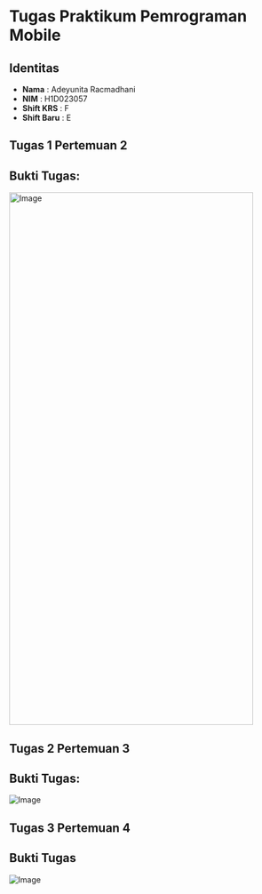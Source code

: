 # Tugas Praktikum Pemrograman Mobile

## Identitas
- **Nama**  : Adeyunita Racmadhani  
- **NIM**   : H1D023057
- **Shift KRS** : F 
- **Shift Baru** : E

## Tugas 1 Pertemuan 2

## Bukti Tugas:
<img width="439" height="959" alt="Image" src="https://github.com/user-attachments/assets/143c90ca-5823-4ca1-ac34-89d5b59dc237" />

## Tugas 2 Pertemuan 3

## Bukti Tugas:
![Image](https://github.com/user-attachments/assets/cf954c59-fab1-41b4-be87-16663a88071f)

## Tugas 3 Pertemuan 4

## Bukti Tugas
![Image](https://github.com/user-attachments/assets/b7de09b2-82a4-44ab-840f-da141133f279)

